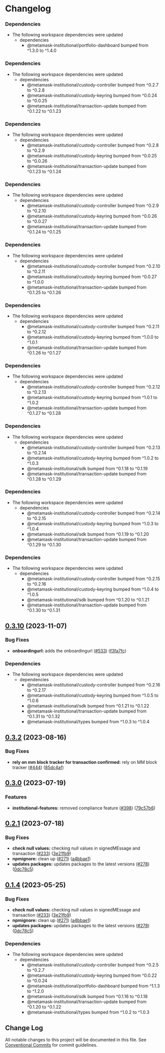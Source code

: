 # Changelog

### Dependencies

* The following workspace dependencies were updated
  * dependencies
    * @metamask-institutional/portfolio-dashboard bumped from ^1.3.0 to ^1.4.0

### Dependencies

* The following workspace dependencies were updated
  * dependencies
    * @metamask-institutional/custody-controller bumped from ^0.2.7 to ^0.2.8
    * @metamask-institutional/custody-keyring bumped from ^0.0.24 to ^0.0.25
    * @metamask-institutional/transaction-update bumped from ^0.1.22 to ^0.1.23

### Dependencies

* The following workspace dependencies were updated
  * dependencies
    * @metamask-institutional/custody-controller bumped from ^0.2.8 to ^0.2.9
    * @metamask-institutional/custody-keyring bumped from ^0.0.25 to ^0.0.26
    * @metamask-institutional/transaction-update bumped from ^0.1.23 to ^0.1.24

### Dependencies

* The following workspace dependencies were updated
  * dependencies
    * @metamask-institutional/custody-controller bumped from ^0.2.9 to ^0.2.10
    * @metamask-institutional/custody-keyring bumped from ^0.0.26 to ^0.0.27
    * @metamask-institutional/transaction-update bumped from ^0.1.24 to ^0.1.25

### Dependencies

* The following workspace dependencies were updated
  * dependencies
    * @metamask-institutional/custody-controller bumped from ^0.2.10 to ^0.2.11
    * @metamask-institutional/custody-keyring bumped from ^0.0.27 to ^1.0.0
    * @metamask-institutional/transaction-update bumped from ^0.1.25 to ^0.1.26

### Dependencies

* The following workspace dependencies were updated
  * dependencies
    * @metamask-institutional/custody-controller bumped from ^0.2.11 to ^0.2.12
    * @metamask-institutional/custody-keyring bumped from ^1.0.0 to ^1.0.1
    * @metamask-institutional/transaction-update bumped from ^0.1.26 to ^0.1.27

### Dependencies

* The following workspace dependencies were updated
  * dependencies
    * @metamask-institutional/custody-controller bumped from ^0.2.12 to ^0.2.13
    * @metamask-institutional/custody-keyring bumped from ^1.0.1 to ^1.0.2
    * @metamask-institutional/transaction-update bumped from ^0.1.27 to ^0.1.28

### Dependencies

* The following workspace dependencies were updated
  * dependencies
    * @metamask-institutional/custody-controller bumped from ^0.2.13 to ^0.2.14
    * @metamask-institutional/custody-keyring bumped from ^1.0.2 to ^1.0.3
    * @metamask-institutional/sdk bumped from ^0.1.18 to ^0.1.19
    * @metamask-institutional/transaction-update bumped from ^0.1.28 to ^0.1.29

### Dependencies

* The following workspace dependencies were updated
  * dependencies
    * @metamask-institutional/custody-controller bumped from ^0.2.14 to ^0.2.15
    * @metamask-institutional/custody-keyring bumped from ^1.0.3 to ^1.0.4
    * @metamask-institutional/sdk bumped from ^0.1.19 to ^0.1.20
    * @metamask-institutional/transaction-update bumped from ^0.1.29 to ^0.1.30

### Dependencies

* The following workspace dependencies were updated
  * dependencies
    * @metamask-institutional/custody-controller bumped from ^0.2.15 to ^0.2.16
    * @metamask-institutional/custody-keyring bumped from ^1.0.4 to ^1.0.5
    * @metamask-institutional/sdk bumped from ^0.1.20 to ^0.1.21
    * @metamask-institutional/transaction-update bumped from ^0.1.30 to ^0.1.31

## [0.3.10](https://github.com/consensys-vertical-apps/metamask-institutional/compare/extension-v0.3.9...extension-v0.3.10) (2023-11-07)


### Bug Fixes

* **onboardingurl:** adds the onboardingurl ([#533](https://github.com/consensys-vertical-apps/metamask-institutional/issues/533)) ([f3fa7fc](https://github.com/consensys-vertical-apps/metamask-institutional/commit/f3fa7fcccf112f23184b47989cdf0ea4058cbe98))


### Dependencies

* The following workspace dependencies were updated
  * dependencies
    * @metamask-institutional/custody-controller bumped from ^0.2.16 to ^0.2.17
    * @metamask-institutional/custody-keyring bumped from ^1.0.5 to ^1.0.6
    * @metamask-institutional/sdk bumped from ^0.1.21 to ^0.1.22
    * @metamask-institutional/transaction-update bumped from ^0.1.31 to ^0.1.32
    * @metamask-institutional/types bumped from ^1.0.3 to ^1.0.4

## [0.3.2](https://github.com/consensys-vertical-apps/metamask-institutional/compare/extension-v0.3.1...extension-v0.3.2) (2023-08-16)


### Bug Fixes

* **rely on mm block tracker for transaction confirmed:** rely on MM block tracker ([#444](https://github.com/consensys-vertical-apps/metamask-institutional/issues/444)) ([85dc4af](https://github.com/consensys-vertical-apps/metamask-institutional/commit/85dc4af99cb099a2eefa13f78969a72160f1ee31))

## [0.3.0](https://github.com/consensys-vertical-apps/metamask-institutional/compare/extension-v0.2.1...extension-v0.3.0) (2023-07-19)


### Features

* **institutional-features:** removed compliance feature ([#398](https://github.com/consensys-vertical-apps/metamask-institutional/issues/398)) ([79c57b6](https://github.com/consensys-vertical-apps/metamask-institutional/commit/79c57b67b77459ce70594e9f0edc04c13ca9064d))

## [0.2.1](https://github.com/consensys-vertical-apps/metamask-institutional/compare/extension-v0.2.0...extension-v0.2.1) (2023-07-18)


### Bug Fixes

* **check null values:** checking null values in signedMEssage and transaction ([#233](https://github.com/consensys-vertical-apps/metamask-institutional/issues/233)) ([3e21fb9](https://github.com/consensys-vertical-apps/metamask-institutional/commit/3e21fb95f764a9ffe6aea1e459737f7cf62408f7))
* **npmignore:** clean up ([#271](https://github.com/consensys-vertical-apps/metamask-institutional/issues/271)) ([a4bbae1](https://github.com/consensys-vertical-apps/metamask-institutional/commit/a4bbae1887ef3cead82b58bd2ec14fbfcd40f662))
* **updates packages:** updates packages to the latest versions ([#278](https://github.com/consensys-vertical-apps/metamask-institutional/issues/278)) ([0dc78c5](https://github.com/consensys-vertical-apps/metamask-institutional/commit/0dc78c5321d8b686320a7d83bd45eae93fefb36a))

## [0.1.4](https://github.com/consensys-vertical-apps/metamask-institutional/compare/extension-v0.1.3...extension-v0.1.4) (2023-05-25)


### Bug Fixes

* **check null values:** checking null values in signedMEssage and transaction ([#233](https://github.com/consensys-vertical-apps/metamask-institutional/issues/233)) ([3e21fb9](https://github.com/consensys-vertical-apps/metamask-institutional/commit/3e21fb95f764a9ffe6aea1e459737f7cf62408f7))
* **npmignore:** clean up ([#271](https://github.com/consensys-vertical-apps/metamask-institutional/issues/271)) ([a4bbae1](https://github.com/consensys-vertical-apps/metamask-institutional/commit/a4bbae1887ef3cead82b58bd2ec14fbfcd40f662))
* **updates packages:** updates packages to the latest versions ([#278](https://github.com/consensys-vertical-apps/metamask-institutional/issues/278)) ([0dc78c5](https://github.com/consensys-vertical-apps/metamask-institutional/commit/0dc78c5321d8b686320a7d83bd45eae93fefb36a))


### Dependencies

* The following workspace dependencies were updated
  * dependencies
    * @metamask-institutional/custody-controller bumped from ^0.2.5 to ^0.2.7
    * @metamask-institutional/custody-keyring bumped from ^0.0.22 to ^0.0.24
    * @metamask-institutional/portfolio-dashboard bumped from ^1.1.3 to ^1.2.0
    * @metamask-institutional/sdk bumped from ^0.1.16 to ^0.1.18
    * @metamask-institutional/transaction-update bumped from ^0.1.20 to ^0.1.22
    * @metamask-institutional/types bumped from ^1.0.2 to ^1.0.3

## Change Log

All notable changes to this project will be documented in this file.
See [Conventional Commits](https://conventionalcommits.org) for commit guidelines.
